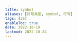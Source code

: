 ```yaml
---
title: symbol
aliases: [符号类型, symbol, 符号]
tags: [JS]
enableToc: true
date: 2022-10-19
lastmod: 2022-10-24
---
```

